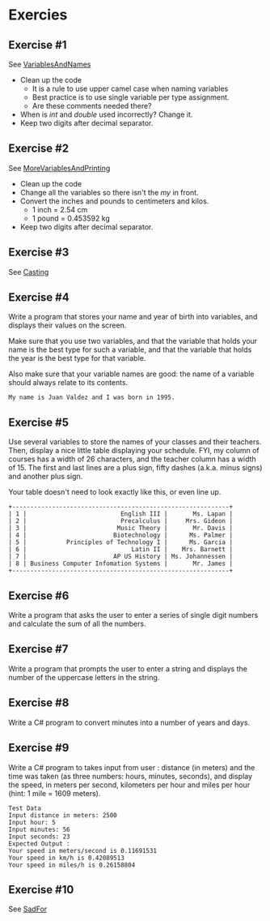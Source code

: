 # Exercies

## Exercise #1

See [VariablesAndNames](./VariablesAndNames)

- Clean up the code
  - It is a rule to use upper camel case when naming variables
  - Best practice is to use single variable per type assignment.
  - Are these comments needed there?
- When is *int* and *double* used incorrectly? Change it.
- Keep two digits after decimal separator.

## Exercise #2

See [MoreVariablesAndPrinting](./MoreVariablesAndPrinting)

- Clean up the code
- Change all the variables so there isn't the *my* in front.
- Convert the inches and pounds to centimeters and kilos.
  - 1 inch = 2.54 cm
  - 1 pound = 0.453592 kg
- Keep two digits after decimal separator.

## Exercise #3

See [Casting](./Casting)

## Exercise #4

Write a program that stores your name and year of birth into variables, and displays their values on the screen.

Make sure that you use two variables, and that the variable that holds your name is the best type for such a variable, and that the variable that holds the year is the best type for that variable.

Also make sure that your variable names are good: the name of a variable should always relate to its contents.

```
My name is Juan Valdez and I was born in 1995.
```

## Exercise #5

Use several variables to store the names of your classes and their teachers. Then, display a nice little table displaying your schedule. FYI, my column of courses has a width of 26 characters, and the teacher column has a width of 15. The first and last lines are a plus sign, fifty dashes (a.k.a. minus signs) and another plus sign.

Your table doesn't need to look exactly like this, or even line up.

```
+------------------------------------------------------------+
| 1 |                          English III |       Ms. Lapan |
| 2 |                          Precalculus |     Mrs. Gideon |
| 3 |                         Music Theory |       Mr. Davis |
| 4 |                        Biotechnology |      Ms. Palmer |
| 5 |           Principles of Technology I |      Ms. Garcia |
| 6 |                             Latin II |    Mrs. Barnett |
| 7 |                        AP US History | Ms. Johannessen |
| 8 | Business Computer Infomation Systems |       Mr. James |
+------------------------------------------------------------+
```

## Exercise #6

Write a program that asks the user to enter a series of single digit numbers and calculate the sum of all the numbers.

## Exercise #7

Write a program that prompts the user to enter a string and displays the number of the uppercase letters in the string.

## Exercise #8

Write a C# program to convert minutes into a number of years and days.

## Exercise #9

Write a C# program to takes input from user : distance (in meters) and the time was taken (as three numbers: hours, minutes, seconds),  and display the speed, in meters per second, kilometers per hour and miles per hour (hint: 1 mile = 1609 meters).

```
Test Data
Input distance in meters: 2500 
Input hour: 5 
Input minutes: 56
Input seconds: 23
Expected Output :
Your speed in meters/second is 0.11691531 
Your speed in km/h is 0.42089513 
Your speed in miles/h is 0.26158804
```

## Exercise #10

See [SadFor](./SadFor)